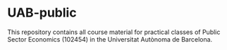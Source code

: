 # UAB-public
This repository contains all course material for practical classes of Public Sector Economics (102454) in the Universitat Autònoma de Barcelona.
